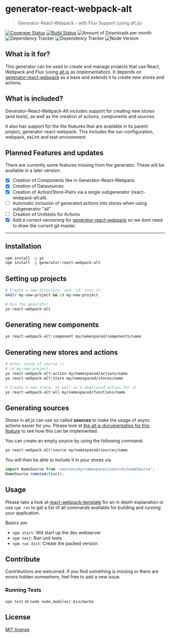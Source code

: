 # generator-react-webpack-alt
> Generator-React-Webpack - with Flux Support (using alt.js)

[![Coverage Status](https://coveralls.io/repos/github/react-webpack-generators/generator-react-webpack-alt/badge.svg?branch=master)](https://coveralls.io/github/react-webpack-generators/generator-react-webpack-alt?branch=master) [![Build Status](https://travis-ci.org/react-webpack-generators/generator-react-webpack-alt.svg?branch=master)](https://travis-ci.org/weblogixx/generator-react-webpack-alt) ![Amount of Downloads per month](https://img.shields.io/npm/dm/generator-react-webpack-alt.svg "Amount of Downloads") ![Dependency Tracker](https://img.shields.io/david/weblogixx/generator-react-webpack-alt.svg "Dependency Tracker") ![Dependency Tracker](https://img.shields.io/david/dev/weblogixx/generator-react-webpack-alt.svg "Dependency Tracker") ![Node Version](https://img.shields.io/node/v/generator-react-webpack-alt.svg "Node Version")

## What is it for?
This generator can be used to create and manage projects that use React, Webpack and Flux (using [alt.js](http://alt.js.org/) as implementation). It depends on [generator-react-webpack](https://github.com/newtriks/generator-react-webpack) as a base and extends it to create new stores and actions.

## What is included?
Generator-React-Webpack-Alt includes support for creating new stores (and tests), as well as the creation of actions, components and sources.

It also has support for the the features that are available in its parent project, generator-react-webpack. This includes the run-configuration, webpack, esLint and test-environment.

## Planned Features and updates
There are currently some features missing from the generator. These will be available in a later version:

- [x] Creation of Components like in Generator-React-Webpack
- [x] Creation of Datasources
- [x] Creation of Action/Store-Pairs via a single subgenerator (react-webpack-alt:all).
- [ ] Automatic inclusion of generated actions into stores when using subgenerator "all"
- [ ] Creation of Unittests for Actions
- [x] Add a correct versioning for [generator-react-webpack](https://github.com/newtriks/generator-react-webpack) so we dont need to draw the current git master.

---

## Installation
```bash
npm install -g yo
npm install -g generator-react-webpack-alt
```

## Setting up projects
```bash
# Create a new directory, and `cd` into it:
mkdir my-new-project && cd my-new-project

# Run the generator
yo react-webpack-alt
```

## Generating new components
```bash
yo react-webpack-alt:component my/namespaced/components/name
```

## Generating new stores and actions
```bash
# After setup of course :)
# cd my-new-project
yo react-webpack-alt:action my/namespaced/actions/name
yo react-webpack-alt:store my/namespaced/stores/name

# Create a new store, as well as a dedicated action for it
yo react-webpack-alt:all my/namespaced/functions/name
```

## Generating sources
Stores in alt.js can use so called __sources__ to make the usage of async actions easier for you. Please look at [the alt.js documentation for this feature](http://alt.js.org/docs/async/) to see how this can be implemented.

You can create an empty source by using the following command:
```bash
yo react-webpack-alt:source my/namespaced/sources/name
```

You will then be able to include it in your stores via
```javascript
import NameSource from 'sources/my/namespaces/sources/nameSource';
NameSource.remoteAction();
```

## Usage
Please take a look at [react-webpack-template](https://github.com/weblogixx/react-webpack-template) for an in depth explanation or use `npm run` to get a list of all commands available for building and running your application.

Basics are:
- `npm start`: Will start up the dev webserver
- `npm test`: Run unit tests
- `npm run dist`: Create the packed version

## Contribute
Contributions are welcomed. If you find something is missing or there are errors hidden somewhere, feel free to add a new issue.

### Running Tests
`npm test` or `node node_modules/.bin/mocha`

## License
[MIT license](http://opensource.org/licenses/MIT)
